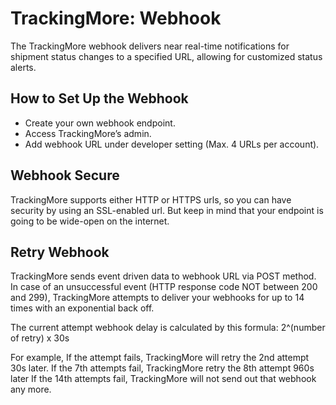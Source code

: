 # TrackingMore: Webhook
The TrackingMore webhook delivers near real-time notifications for shipment status changes to a specified URL, allowing for customized status alerts. 

How to Set Up the Webhook
--------
* Create your own webhook endpoint.
* Access TrackingMore’s admin.
* Add webhook URL under developer setting (Max. 4 URLs per account).


Webhook Secure
--------
TrackingMore supports either HTTP or HTTPS urls, so you can have security by using an SSL-enabled url. But keep in mind that your endpoint is going to be wide-open on the internet.

Retry Webhook
--------
TrackingMore sends event driven data to webhook URL via POST method. In case of an unsuccessful event (HTTP response code NOT between 200 and 299), TrackingMore attempts to deliver your webhooks for up to 14 times with an exponential back off.

The current attempt webhook delay is calculated by this formula: 2^(number of retry) x 30s

For example, If the attempt fails, TrackingMore will retry the 2nd attempt 30s later. If the 7th attempts fail, TrackingMore retry the 8th attempt 960s later If the 14th attempts fail, TrackingMore will not send out that webhook any more.
